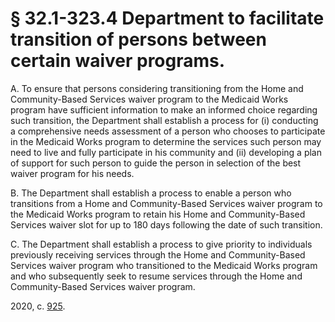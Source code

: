 # § 32.1-323.4 Department to facilitate transition of persons between certain waiver programs.

<p>A. To ensure that persons considering transitioning from the Home and Community-Based Services waiver program to the Medicaid Works program have sufficient information to make an informed choice regarding such transition, the Department shall establish a process for (i) conducting a comprehensive needs assessment of a person who chooses to participate in the Medicaid Works program to determine the services such person may need to live and fully participate in his community and (ii) developing a plan of support for such person to guide the person in selection of the best waiver program for his needs.</p><p>B. The Department shall establish a process to enable a person who transitions from a Home and Community-Based Services waiver program to the Medicaid Works program to retain his Home and Community-Based Services waiver slot for up to 180 days following the date of such transition.</p><p>C. The Department shall establish a process to give priority to individuals previously receiving services through the Home and Community-Based Services waiver program who transitioned to the Medicaid Works program and who subsequently seek to resume services through the Home and Community-Based Services waiver program.</p><p>2020, c. <a href='http://lis.virginia.gov/cgi-bin/legp604.exe?201+ful+CHAP0925'>925</a>.</p>
